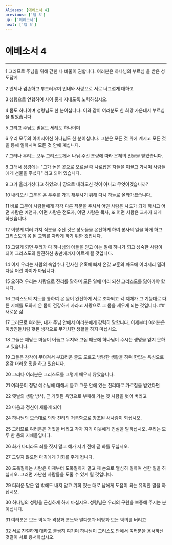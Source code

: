 ```yaml
---
Aliases: [에베소서 4]
previous: ['엡 3']
up: ['에베소서']
next: ['엡 5']
---
```

# 에베소서 4

***


1 그러므로 주님을 위해 갇힌 나 바울이 권합니다. 여러분은 하나님의 부르심 을 받은 성도답게 

2 언제나 겸손하고 부드러우며 인내와 사랑으로 서로 너그럽게 대하고 

3 성령으로 연합하여 사이 좋게 지내도록 노력하십시오. 

4 몸도 하나이며 성령님도 한 분이십니다. 이와 같이 여러분도 한 희망 가운데서 부르심을 받았습니다. 

5 그리고 주님도 믿음도 세례도 하나이며 

6 우리 모두의 아버지이신 하나님도 한 분이십니다. 그분은 모든 것 위에 계시고 모든 것을 통해 일하시며 모든 것 안에 계십니다. 

7 그러나 우리는 모두 그리스도께서 나눠 주신 분량에 따라 은혜의 선물을 받았습니다. 

8 그래서 성경에는 "그가 높은 곳으로 오르실 때 사로잡은 자들을 이끌고 가시며 사람들에게 선물을 주셨다" 라고 되어 있습니다. 

9 그가 올라가셨다고 하였으니 땅으로 내려오신 것이 아니고 무엇이겠습니까? 

10 내려오신 그분은 온 우주를 가득 채우시기 위해 다시 하늘로 올라가셨습니다. 

11 바로 그분이 사람들에게 각각 다른 직분을 주셔서 어떤 사람은 사도가 되게 하시고 어떤 사람은 예언자, 어떤 사람은 전도자, 어떤 사람은 목사, 또 어떤 사람은 교사가 되게 하셨습니다. 

12 이렇게 여러 가지 직분을 주신 것은 성도들을 온전하게 하여 봉사의 일을 하게 하고 그리스도의 몸 된 교회를 자라게 하기 위한 것입니다. 

13 그렇게 되면 우리가 다 하나님의 아들을 믿고 아는 일에 하나가 되고 성숙한 사람이 되어 그리스도의 완전하신 충만에까지 이르게 될 것입니다. 

14 이제 우리는 사람의 속임수나 간사한 유혹에 빠져 온갖 교훈의 파도에 이리저리 밀려 다닐 어린 아이가 아닙니다. 

15 오히려 우리는 사랑으로 진리를 말하며 모든 일에 머리 되신 그리스도를 닮아가야 합니다. 

16 그리스도의 지도를 통하여 온 몸이 완전하게 서로 조화되고 각 지체가 그 기능대로 다른 지체를 도와서 온 몸이 건강하게 자라고 사랑으로 그 몸을 세우게 되는 것입니다. ## 새로운 삶 

17 그러므로 여러분, 내가 주님 안에서 여러분에게 강력히 말합니다. 이제부터 여러분은 이방인들처럼 헛된 생각으로 무가치한 생활을 하지 마십시오. 

18 그들은 깨닫는 마음이 어둡고 무지와 고집 때문에 하나님이 주시는 생명을 얻지 못하고 있습니다. 

19 그들은 감각이 무뎌져서 부끄러운 줄도 모르고 방탕한 생활을 하며 한없는 욕심으로 온갖 더러운 짓을 하고 있습니다. 

20 그러나 여러분은 그리스도를 그렇게 배우지 않았습니다. 

21 여러분이 정말 예수님에 대해서 듣고 그분 안에 있는 진리대로 가르침을 받았다면 

22 옛날의 생활 방식, 곧 거짓된 욕망으로 부패해 가는 옛 사람을 벗어 버리고 

23 마음과 정신이 새롭게 되어 

24 하나님의 모습대로 의와 진리의 거룩함으로 창조된 새사람이 되십시오. 

25 그러므로 여러분은 거짓을 버리고 각자 자기 이웃에게 진실을 말하십시오. 우리는 모두 한 몸의 지체들입니다. 

26 화가 나더라도 죄를 짓지 말고 해가 지기 전에 곧 화를 푸십시오. 

27 그렇지 않으면 마귀에게 기회를 주게 됩니다. 

28 도둑질하는 사람은 이제부터 도둑질하지 말고 제 손으로 열심히 일하여 선한 일을 하십시오. 그러면 가난한 사람들을 도울 수 있게 될 것입니다. 

29 더러운 말은 입 밖에도 내지 말고 기회 있는 대로 남에게 도움이 되는 유익한 말을 하십시오. 

30 하나님의 성령을 근심하게 하지 마십시오. 성령님은 우리의 구원을 보증해 주시는 분이십니다. 

31 여러분은 모든 악독과 격정과 분노와 말다툼과 비방과 모든 악의를 버리고 

32 서로 친절하게 대하고 불쌍히 여기며 하나님이 그리스도 안에서 여러분을 용서하신 것같이 서로 용서하십시오.
